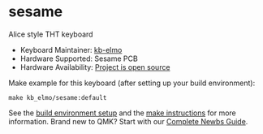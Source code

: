 # sesame

Alice style THT keyboard

* Keyboard Maintainer: [kb-elmo](https://github.com/kb-elmo)
* Hardware Supported: Sesame PCB
* Hardware Availability: [Project is open source](https://github.com/kb-elmo/sesame)

Make example for this keyboard (after setting up your build environment):

    make kb_elmo/sesame:default

See the [build environment setup](https://docs.qmk.fm/#/getting_started_build_tools) and the [make instructions](https://docs.qmk.fm/#/getting_started_make_guide) for more information. Brand new to QMK? Start with our [Complete Newbs Guide](https://docs.qmk.fm/#/newbs).
